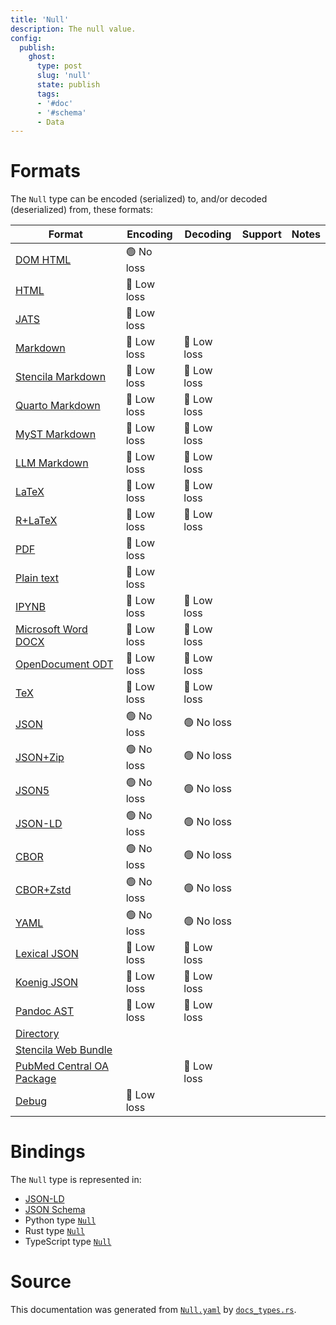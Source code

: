 ```yaml
---
title: 'Null'
description: The null value.
config:
  publish:
    ghost:
      type: post
      slug: 'null'
      state: publish
      tags:
      - '#doc'
      - '#schema'
      - Data
---
```


# Formats

The `Null` type can be encoded (serialized) to, and/or decoded (deserialized) from, these formats:

| Format                                                                               | Encoding   | Decoding   | Support | Notes |
| ------------------------------------------------------------------------------------ | ---------- | ---------- | ------- | ----- |
| [DOM HTML](https://stencila.ghost.io/docs/reference/formats/dom.html)                | 🟢 No loss  |            |         |
| [HTML](https://stencila.ghost.io/docs/reference/formats/html)                        | 🔷 Low loss |            |         |
| [JATS](https://stencila.ghost.io/docs/reference/formats/jats)                        | 🔷 Low loss |            |         |
| [Markdown](https://stencila.ghost.io/docs/reference/formats/md)                      | 🔷 Low loss | 🔷 Low loss |         |
| [Stencila Markdown](https://stencila.ghost.io/docs/reference/formats/smd)            | 🔷 Low loss | 🔷 Low loss |         |
| [Quarto Markdown](https://stencila.ghost.io/docs/reference/formats/qmd)              | 🔷 Low loss | 🔷 Low loss |         |
| [MyST Markdown](https://stencila.ghost.io/docs/reference/formats/myst)               | 🔷 Low loss | 🔷 Low loss |         |
| [LLM Markdown](https://stencila.ghost.io/docs/reference/formats/llmd)                | 🔷 Low loss | 🔷 Low loss |         |
| [LaTeX](https://stencila.ghost.io/docs/reference/formats/latex)                      | 🔷 Low loss | 🔷 Low loss |         |
| [R+LaTeX](https://stencila.ghost.io/docs/reference/formats/rnw)                      | 🔷 Low loss | 🔷 Low loss |         |
| [PDF](https://stencila.ghost.io/docs/reference/formats/pdf)                          | 🔷 Low loss |            |         |
| [Plain text](https://stencila.ghost.io/docs/reference/formats/text)                  | 🔷 Low loss |            |         |
| [IPYNB](https://stencila.ghost.io/docs/reference/formats/ipynb)                      | 🔷 Low loss | 🔷 Low loss |         |
| [Microsoft Word DOCX](https://stencila.ghost.io/docs/reference/formats/docx)         | 🔷 Low loss | 🔷 Low loss |         |
| [OpenDocument ODT](https://stencila.ghost.io/docs/reference/formats/odt)             | 🔷 Low loss | 🔷 Low loss |         |
| [TeX](https://stencila.ghost.io/docs/reference/formats/tex)                          | 🔷 Low loss | 🔷 Low loss |         |
| [JSON](https://stencila.ghost.io/docs/reference/formats/json)                        | 🟢 No loss  | 🟢 No loss  |         |
| [JSON+Zip](https://stencila.ghost.io/docs/reference/formats/json.zip)                | 🟢 No loss  | 🟢 No loss  |         |
| [JSON5](https://stencila.ghost.io/docs/reference/formats/json5)                      | 🟢 No loss  | 🟢 No loss  |         |
| [JSON-LD](https://stencila.ghost.io/docs/reference/formats/jsonld)                   | 🟢 No loss  | 🟢 No loss  |         |
| [CBOR](https://stencila.ghost.io/docs/reference/formats/cbor)                        | 🟢 No loss  | 🟢 No loss  |         |
| [CBOR+Zstd](https://stencila.ghost.io/docs/reference/formats/cbor.zstd)              | 🟢 No loss  | 🟢 No loss  |         |
| [YAML](https://stencila.ghost.io/docs/reference/formats/yaml)                        | 🟢 No loss  | 🟢 No loss  |         |
| [Lexical JSON](https://stencila.ghost.io/docs/reference/formats/lexical)             | 🔷 Low loss | 🔷 Low loss |         |
| [Koenig JSON](https://stencila.ghost.io/docs/reference/formats/koenig)               | 🔷 Low loss | 🔷 Low loss |         |
| [Pandoc AST](https://stencila.ghost.io/docs/reference/formats/pandoc)                | 🔷 Low loss | 🔷 Low loss |         |
| [Directory](https://stencila.ghost.io/docs/reference/formats/directory)              |            |            |         |
| [Stencila Web Bundle](https://stencila.ghost.io/docs/reference/formats/swb)          |            |            |         |
| [PubMed Central OA Package](https://stencila.ghost.io/docs/reference/formats/pmcoap) |            | 🔷 Low loss |         |
| [Debug](https://stencila.ghost.io/docs/reference/formats/debug)                      | 🔷 Low loss |            |         |

# Bindings

The `Null` type is represented in:

- [JSON-LD](https://stencila.org/Null.jsonld)
- [JSON Schema](https://stencila.org/Null.schema.json)
- Python type [`Null`](https://github.com/stencila/stencila/blob/main/python/python/stencila/types/null.py)
- Rust type [`Null`](https://github.com/stencila/stencila/blob/main/rust/schema/src/types/null.rs)
- TypeScript type [`Null`](https://github.com/stencila/stencila/blob/main/ts/src/types/Null.ts)

# Source

This documentation was generated from [`Null.yaml`](https://github.com/stencila/stencila/blob/main/schema/Null.yaml) by [`docs_types.rs`](https://github.com/stencila/stencila/blob/main/rust/schema-gen/src/docs_types.rs).
